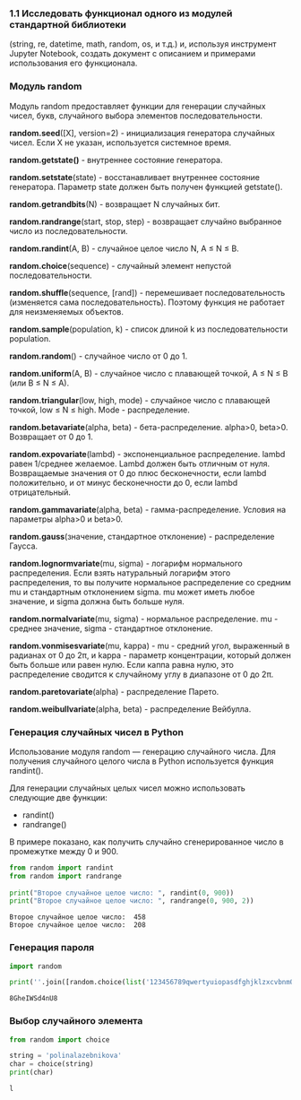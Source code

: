 ### 1.1 Исследовать функционал одного из модулей стандартной библиотеки
(string, re, datetime, math, random, os, и т.д.) и, используя инструмент Jupyter
Notebook, создать документ с описанием и примерами использования его
функционала.

### Модуль random

Модуль random предоставляет функции для генерации случайных чисел, букв, случайного выбора элементов последовательности.

**random.seed**([X], version=2) - инициализация генератора случайных чисел. Если X не указан, используется системное время.

**random.getstate()** - внутреннее состояние генератора.

**random.setstate**(state) - восстанавливает внутреннее состояние генератора. Параметр state должен быть получен функцией getstate().

**random.getrandbits**(N) - возвращает N случайных бит.

**random.randrange**(start, stop, step) - возвращает случайно выбранное число из последовательности.

**random.randint**(A, B) - случайное целое число N, A ≤ N ≤ B.

**random.choice**(sequence) - случайный элемент непустой последовательности.

**random.shuffle**(sequence, [rand]) - перемешивает последовательность (изменяется сама последовательность). Поэтому функция не работает для неизменяемых объектов.

**random.sample**(population, k) - список длиной k из последовательности population.

**random.random**() - случайное число от 0 до 1.

**random.uniform**(A, B) - случайное число с плавающей точкой, A ≤ N ≤ B (или B ≤ N ≤ A).

**random.triangular**(low, high, mode) - случайное число с плавающей точкой, low ≤ N ≤ high. Mode - распределение.

**random.betavariate**(alpha, beta) - бета-распределение. alpha>0, beta>0. Возвращает от 0 до 1.

**random.expovariate**(lambd) - экспоненциальное распределение. lambd равен 1/среднее желаемое. Lambd должен быть отличным от нуля. Возвращаемые значения от 0 до плюс бесконечности, если lambd положительно, и от минус бесконечности до 0, если lambd отрицательный.

**random.gammavariate**(alpha, beta) - гамма-распределение. Условия на параметры alpha>0 и beta>0.

**random.gauss**(значение, стандартное отклонение) - распределение Гаусса.

**random.lognormvariate**(mu, sigma) - логарифм нормального распределения. Если взять натуральный логарифм этого распределения, то вы получите нормальное распределение со средним mu и стандартным отклонением sigma. mu может иметь любое значение, и sigma должна быть больше нуля.

**random.normalvariate**(mu, sigma) - нормальное распределение. mu - среднее значение, sigma - стандартное отклонение.

**random.vonmisesvariate**(mu, kappa) - mu - средний угол, выраженный в радианах от 0 до 2π, и kappa - параметр концентрации, который должен быть больше или равен нулю. Если каппа равна нулю, это распределение сводится к случайному углу в диапазоне от 0 до 2π.

**random.paretovariate**(alpha) - распределение Парето.

**random.weibullvariate**(alpha, beta) - распределение Вейбулла.

### Генерация случайных чисел в Python

Использование модуля random — генерацию случайного числа. Для получения случайного целого числа в Python используется функция randint().

Для генерации случайных целых чисел можно использовать следующие две функции:

+ randint()
+ randrange()

В примере показано, как получить случайно сгенерированное число в промежутке между 0 и 900.


```python
from random import randint
from random import randrange
  
print("Второе случайное целое число: ", randint(0, 900))
print("Второе случайное целое число: ", randrange(0, 900, 2))
```

    Второе случайное целое число:  458
    Второе случайное целое число:  208
    

### Генерация пароля


```python
import random

print(''.join([random.choice(list('123456789qwertyuiopasdfghjklzxcvbnmQWERTYUIOPASDFGHJKLZXCVBNM')) for x in range(12)]))
```

    8GheIWSd4nU8
    

### Выбор случайного элемента


```python
from random import choice

string = 'polinalazebnikova'
char = choice(string)
print(char)
```

    l
    
